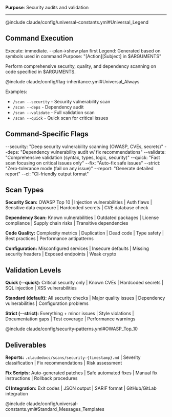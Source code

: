 **Purpose**: Security audits and validation

---

@include claude/config/universal-constants.yml#Universal_Legend

## Command Execution
Execute: immediate. --plan→show plan first
Legend: Generated based on symbols used in command
Purpose: "[Action][Subject] in $ARGUMENTS"

Perform comprehensive security, quality, and dependency scanning on code specified in $ARGUMENTS.

@include claude/config/flag-inheritance.yml#Universal_Always

Examples:
- `/scan --security` - Security vulnerability scan
- `/scan --deps` - Dependency audit
- `/scan --validate` - Full validation scan
- `/scan --quick` - Quick scan for critical issues

## Command-Specific Flags
--security: "Deep security vulnerability scanning (OWASP, CVEs, secrets)"
--deps: "Dependency vulnerability audit w/ fix recommendations"
--validate: "Comprehensive validation (syntax, types, logic, security)"
--quick: "Fast scan focusing on critical issues only"
--fix: "Auto-fix safe issues"
--strict: "Zero-tolerance mode (fail on any issue)"
--report: "Generate detailed report"
--ci: "CI-friendly output format"

## Scan Types

**Security Scan:** OWASP Top 10 | Injection vulnerabilities | Auth flaws | Sensitive data exposure | Hardcoded secrets | CVE database check

**Dependency Scan:** Known vulnerabilities | Outdated packages | License compliance | Supply chain risks | Transitive dependencies

**Code Quality:** Complexity metrics | Duplication | Dead code | Type safety | Best practices | Performance antipatterns

**Configuration:** Misconfigured services | Insecure defaults | Missing security headers | Exposed endpoints | Weak crypto

## Validation Levels

**Quick (--quick):** Critical security only | Known CVEs | Hardcoded secrets | SQL injection | XSS vulnerabilities

**Standard (default):** All security checks | Major quality issues | Dependency vulnerabilities | Configuration problems

**Strict (--strict):** Everything + minor issues | Style violations | Documentation gaps | Test coverage | Performance warnings

@include claude/config/security-patterns.yml#OWASP_Top_10

## Deliverables

**Reports:** `.claudedocs/scans/security-{timestamp}.md` | Severity classification | Fix recommendations | Risk assessment

**Fix Scripts:** Auto-generated patches | Safe automated fixes | Manual fix instructions | Rollback procedures

**CI Integration:** Exit codes | JSON output | SARIF format | GitHub/GitLab integration

@include claude/config/universal-constants.yml#Standard_Messages_Templates